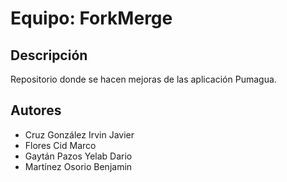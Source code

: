 # Equipo: ForkMerge

## Descripción
Repositorio donde se hacen mejoras de las aplicación Pumagua.
## Autores
- Cruz González Irvin Javier
- Flores Cid Marco
- Gaytán Pazos Yelab Dario 
- Martínez Osorio Benjamin
